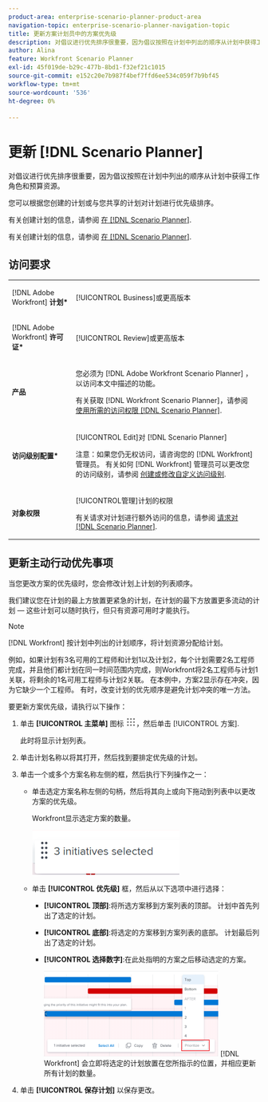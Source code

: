 ```yaml
---
product-area: enterprise-scenario-planner-product-area
navigation-topic: enterprise-scenario-planner-navigation-topic
title: 更新方案计划员中的方案优先级
description: 对倡议进行优先排序很重要，因为倡议按照在计划中列出的顺序从计划中获得工作角色和预算资源。
author: Alina
feature: Workfront Scenario Planner
exl-id: 45f019de-b29c-477b-8bd1-f32ef21c1015
source-git-commit: e152c20e7b987f4bef7ffd6ee534c059f7b9bf45
workflow-type: tm+mt
source-wordcount: '536'
ht-degree: 0%

---
```


# 更新 [!DNL Scenario Planner]

对倡议进行优先排序很重要，因为倡议按照在计划中列出的顺序从计划中获得工作角色和预算资源。

您可以根据您创建的计划或与您共享的计划对计划进行优先级排序。

有关创建计划的信息，请参阅 [在 [!DNL Scenario Planner]](../scenario-planner/create-and-edit-plans.md).

有关创建计划的信息，请参阅 [在 [!DNL Scenario Planner]](../scenario-planner/create-and-edit-initiatives.md).

## 访问要求

<table style="table-layout:auto"> 
 <col> 
 <col> 
 <tbody> 
  <tr> 
   <td> <p>[!DNL Adobe Workfront]<b> 计划*</b> </p> </td> 
   <td>[!UICONTROL Business]或更高版本</td> 
  </tr> 
  <tr> 
   <td> <p>[!DNL Adobe Workfront]<b> 许可证*</b> </p> </td> 
   <td> <p>[!UICONTROL Review]或更高版本</p> </td> 
  </tr> 
  <tr> 
   <td><b>产品</b> </td> 
   <td> <p>您必须为 [!DNL Adobe Workfront Scenario Planner] ，以访问本文中描述的功能。</p> <p>有关获取 [!DNL Workfront Scenario Planner]，请参阅 <a href="../scenario-planner/access-needed-to-use-sp.md" class="MCXref xref">使用所需的访问权限 [!DNL Scenario Planner]</a>. </p> </td> 
  </tr> 
  <tr data-mc-conditions=""> 
   <td><strong>访问级别配置*</strong> </td> 
   <td> <p>[!UICONTROL Edit]对 [!DNL Scenario Planner]</p> <p>注意：如果您仍无权访问，请咨询您的 [!DNL Workfront] 管理员。 有关如何 [!DNL Workfront] 管理员可以更改您的访问级别，请参阅 <a href="../administration-and-setup/add-users/configure-and-grant-access/create-modify-access-levels.md" class="MCXref xref">创建或修改自定义访问级别</a>.</p> </td> 
  </tr> 
  <tr data-mc-conditions=""> 
   <td> <p><strong>对象权限</strong> </p> </td> 
   <td> <p>[!UICONTROL管理]计划的权限</p> <p>有关请求对计划进行额外访问的信息，请参阅 <a href="../scenario-planner/request-access-to-plan.md" class="MCXref xref">请求对 [!DNL Scenario Planner]</a>.</p> </td> 
  </tr> 
 </tbody> 
</table>

## 更新主动行动优先事项

当您更改方案的优先级时，您会修改计划上计划的列表顺序。

我们建议您在计划的最上方放置更紧急的计划，在计划的最下方放置更多流动的计划 — 这些计划可以随时执行，但只有资源可用时才能执行。

>[!NOTE]
>
>[!DNL Workfront] 按计划中列出的计划顺序，将计划资源分配给计划。
>
>例如，如果计划有3名可用的工程师和计划1以及计划2，每个计划需要2名工程师完成，并且他们都计划在同一时间范围内完成，则Workfront将2名工程师与计划1关联，将剩余的1名可用工程师与计划2关联。 在本例中，方案2显示存在冲突，因为它缺少一个工程师。 有时，改变计划的优先顺序是避免计划冲突的唯一方法。

要更新方案优先级，请执行以下操作：

1. 单击 **[!UICONTROL 主菜单]** 图标 ![](assets/main-menu-icon.png)，然后单击 [!UICONTROL 方案].

   此时将显示计划列表。

1. 单击计划名称以将其打开，然后找到要排定优先级的计划。
1. 单击一个或多个方案名称左侧的框，然后执行下列操作之一：

   * 单击选定方案名称左侧的句柄，然后将其向上或向下拖动到列表中以更改方案的优先级。

      Workfront显示选定方案的数量。

      ![](assets/multi-select-initiative-number.png)

   * 单击 **[!UICONTROL 优先级]** 框，然后从以下选项中进行选择：

      * **[!UICONTROL 顶部]**:将所选方案移到方案列表的顶部。 计划中首先列出了选定的计划。
      * **[!UICONTROL 底部]**:将选定的方案移到方案列表的底部。 计划最后列出了选定的计划。
      * **[!UICONTROL 选择数字]**:在此处指明的方案之后移动选定的方案。

         ![](assets/prioritize-initiatives-expanded-highlighted-350x171.png)
      [!DNL Workfront] 会立即将选定的计划放置在您所指示的位置，并相应更新所有计划的数量。


1. 单击 **[!UICONTROL 保存计划]** 以保存更改。
